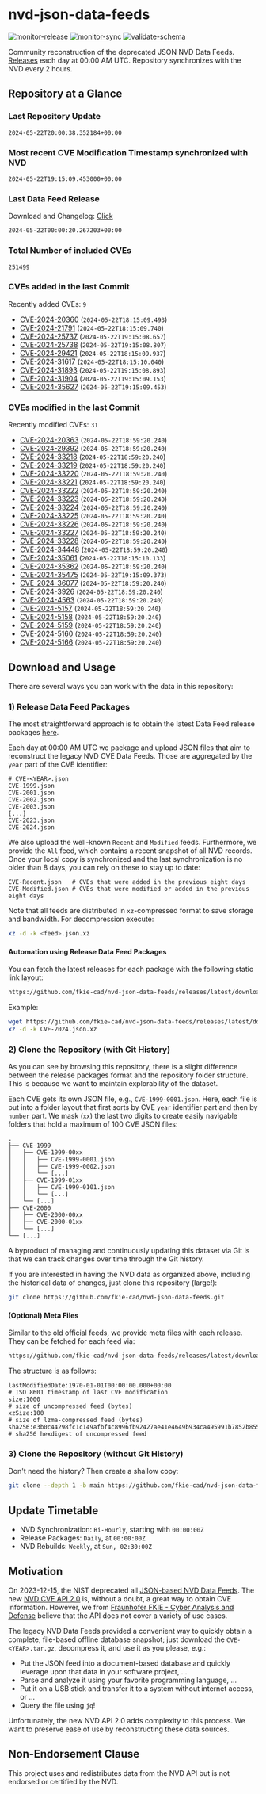 # nvd-json-data-feeds

[![monitor-release](https://github.com/fkie-cad/nvd-json-data-feeds/actions/workflows/monitor_release.yml/badge.svg)](https://github.com/fkie-cad/nvd-json-data-feeds/actions/workflows/monitor_release.yml)
[![monitor-sync](https://github.com/fkie-cad/nvd-json-data-feeds/actions/workflows/monitor_sync.yml/badge.svg)](https://github.com/fkie-cad/nvd-json-data-feeds/actions/workflows/monitor_sync.yml)
[![validate-schema](https://github.com/fkie-cad/nvd-json-data-feeds/actions/workflows/validate_schema.yml/badge.svg)](https://github.com/fkie-cad/nvd-json-data-feeds/actions/workflows/validate_schema.yml)

Community reconstruction of the deprecated JSON NVD Data Feeds.
[Releases](https://github.com/fkie-cad/nvd-json-data-feeds/releases/latest) each day at 00:00 AM UTC.
Repository synchronizes with the NVD every 2 hours.

## Repository at a Glance

### Last Repository Update

```plain
2024-05-22T20:00:38.352184+00:00
```

### Most recent CVE Modification Timestamp synchronized with NVD

```plain
2024-05-22T19:15:09.453000+00:00
```

### Last Data Feed Release

Download and Changelog: [Click](https://github.com/fkie-cad/nvd-json-data-feeds/releases/latest)

```plain
2024-05-22T00:00:20.267203+00:00
```

### Total Number of included CVEs

```plain
251499
```

### CVEs added in the last Commit

Recently added CVEs: `9`

- [CVE-2024-20360](CVE-2024/CVE-2024-203xx/CVE-2024-20360.json) (`2024-05-22T18:15:09.493`)
- [CVE-2024-21791](CVE-2024/CVE-2024-217xx/CVE-2024-21791.json) (`2024-05-22T18:15:09.740`)
- [CVE-2024-25737](CVE-2024/CVE-2024-257xx/CVE-2024-25737.json) (`2024-05-22T19:15:08.657`)
- [CVE-2024-25738](CVE-2024/CVE-2024-257xx/CVE-2024-25738.json) (`2024-05-22T19:15:08.807`)
- [CVE-2024-29421](CVE-2024/CVE-2024-294xx/CVE-2024-29421.json) (`2024-05-22T18:15:09.937`)
- [CVE-2024-31617](CVE-2024/CVE-2024-316xx/CVE-2024-31617.json) (`2024-05-22T18:15:10.040`)
- [CVE-2024-31893](CVE-2024/CVE-2024-318xx/CVE-2024-31893.json) (`2024-05-22T19:15:08.893`)
- [CVE-2024-31904](CVE-2024/CVE-2024-319xx/CVE-2024-31904.json) (`2024-05-22T19:15:09.153`)
- [CVE-2024-35627](CVE-2024/CVE-2024-356xx/CVE-2024-35627.json) (`2024-05-22T19:15:09.453`)


### CVEs modified in the last Commit

Recently modified CVEs: `31`

- [CVE-2024-20363](CVE-2024/CVE-2024-203xx/CVE-2024-20363.json) (`2024-05-22T18:59:20.240`)
- [CVE-2024-29392](CVE-2024/CVE-2024-293xx/CVE-2024-29392.json) (`2024-05-22T18:59:20.240`)
- [CVE-2024-33218](CVE-2024/CVE-2024-332xx/CVE-2024-33218.json) (`2024-05-22T18:59:20.240`)
- [CVE-2024-33219](CVE-2024/CVE-2024-332xx/CVE-2024-33219.json) (`2024-05-22T18:59:20.240`)
- [CVE-2024-33220](CVE-2024/CVE-2024-332xx/CVE-2024-33220.json) (`2024-05-22T18:59:20.240`)
- [CVE-2024-33221](CVE-2024/CVE-2024-332xx/CVE-2024-33221.json) (`2024-05-22T18:59:20.240`)
- [CVE-2024-33222](CVE-2024/CVE-2024-332xx/CVE-2024-33222.json) (`2024-05-22T18:59:20.240`)
- [CVE-2024-33223](CVE-2024/CVE-2024-332xx/CVE-2024-33223.json) (`2024-05-22T18:59:20.240`)
- [CVE-2024-33224](CVE-2024/CVE-2024-332xx/CVE-2024-33224.json) (`2024-05-22T18:59:20.240`)
- [CVE-2024-33225](CVE-2024/CVE-2024-332xx/CVE-2024-33225.json) (`2024-05-22T18:59:20.240`)
- [CVE-2024-33226](CVE-2024/CVE-2024-332xx/CVE-2024-33226.json) (`2024-05-22T18:59:20.240`)
- [CVE-2024-33227](CVE-2024/CVE-2024-332xx/CVE-2024-33227.json) (`2024-05-22T18:59:20.240`)
- [CVE-2024-33228](CVE-2024/CVE-2024-332xx/CVE-2024-33228.json) (`2024-05-22T18:59:20.240`)
- [CVE-2024-34448](CVE-2024/CVE-2024-344xx/CVE-2024-34448.json) (`2024-05-22T18:59:20.240`)
- [CVE-2024-35061](CVE-2024/CVE-2024-350xx/CVE-2024-35061.json) (`2024-05-22T18:15:10.133`)
- [CVE-2024-35362](CVE-2024/CVE-2024-353xx/CVE-2024-35362.json) (`2024-05-22T18:59:20.240`)
- [CVE-2024-35475](CVE-2024/CVE-2024-354xx/CVE-2024-35475.json) (`2024-05-22T19:15:09.373`)
- [CVE-2024-36077](CVE-2024/CVE-2024-360xx/CVE-2024-36077.json) (`2024-05-22T18:59:20.240`)
- [CVE-2024-3926](CVE-2024/CVE-2024-39xx/CVE-2024-3926.json) (`2024-05-22T18:59:20.240`)
- [CVE-2024-4563](CVE-2024/CVE-2024-45xx/CVE-2024-4563.json) (`2024-05-22T18:59:20.240`)
- [CVE-2024-5157](CVE-2024/CVE-2024-51xx/CVE-2024-5157.json) (`2024-05-22T18:59:20.240`)
- [CVE-2024-5158](CVE-2024/CVE-2024-51xx/CVE-2024-5158.json) (`2024-05-22T18:59:20.240`)
- [CVE-2024-5159](CVE-2024/CVE-2024-51xx/CVE-2024-5159.json) (`2024-05-22T18:59:20.240`)
- [CVE-2024-5160](CVE-2024/CVE-2024-51xx/CVE-2024-5160.json) (`2024-05-22T18:59:20.240`)
- [CVE-2024-5166](CVE-2024/CVE-2024-51xx/CVE-2024-5166.json) (`2024-05-22T18:59:20.240`)


## Download and Usage

There are several ways you can work with the data in this repository:

### 1) Release Data Feed Packages

The most straightforward approach is to obtain the latest Data Feed release packages [here](https://github.com/fkie-cad/nvd-json-data-feeds/releases/latest).

Each day at 00:00 AM UTC we package and upload JSON files that aim to reconstruct the legacy NVD CVE Data Feeds.
Those are aggregated by the `year` part of the CVE identifier:

```
# CVE-<YEAR>.json
CVE-1999.json
CVE-2001.json
CVE-2002.json
CVE-2003.json
[...]
CVE-2023.json
CVE-2024.json
```

We also upload the well-known `Recent` and `Modified` feeds.
Furthermore, we provide the `All` feed, which contains a recent snapshot of all NVD records.
Once your local copy is synchronized and the last synchronization is no older than 8 days, you can rely on these to stay up to date:

```plain
CVE-Recent.json   # CVEs that were added in the previous eight days
CVE-Modified.json # CVEs that were modified or added in the previous eight days
```

Note that all feeds are distributed in `xz`-compressed format to save storage and bandwidth.
For decompression execute:

```sh
xz -d -k <feed>.json.xz
```

#### Automation using Release Data Feed Packages

You can fetch the latest releases for each package with the following static link layout:

```sh
https://github.com/fkie-cad/nvd-json-data-feeds/releases/latest/download/CVE-<YEAR>.json.xz
```

Example:

```sh
wget https://github.com/fkie-cad/nvd-json-data-feeds/releases/latest/download/CVE-2024.json.xz
xz -d -k CVE-2024.json.xz
```

### 2) Clone the Repository (with Git History)

As you can see by browsing this repository, there is a slight difference between the release packages format and the repository folder structure.
This is because we want to maintain explorability of the dataset.

Each CVE gets its own JSON file, e.g., `CVE-1999-0001.json`.
Here, each file is put into a folder layout that first sorts by CVE `year` identifier part and then by `number` part.
We mask (`xx`) the last two digits to create easily navigable folders that hold a maximum of 100 CVE JSON files:

```plain
.
├── CVE-1999
│   ├── CVE-1999-00xx
│   │   ├── CVE-1999-0001.json
│   │   ├── CVE-1999-0002.json
│   │   └── [...]
│   ├── CVE-1999-01xx
│   │   ├── CVE-1999-0101.json
│   │   └── [...]
│   └── [...]
├── CVE-2000
│   ├── CVE-2000-00xx
│   ├── CVE-2000-01xx
│   └── [...]
└── [...]
```

A byproduct of managing and continuously updating this dataset via Git is that we can track changes over time through the Git history.

If you are interested in having the NVD data as organized above, including the historical data of changes, just clone this repository (large!):

```sh
git clone https://github.com/fkie-cad/nvd-json-data-feeds.git
```

#### (Optional) Meta Files

Similar to the old official feeds, we provide meta files with each release. They can be fetched for each feed via:

```sh
https://github.com/fkie-cad/nvd-json-data-feeds/releases/latest/download/CVE-<YEAR>.meta
```

The structure is as follows:

```plain
lastModifiedDate:1970-01-01T00:00:00.000+00:00                          # ISO 8601 timestamp of last CVE modification
size:1000                                                               # size of uncompressed feed (bytes)
xzSize:100                                                              # size of lzma-compressed feed (bytes)
sha256:e3b0c44298fc1c149afbf4c8996fb92427ae41e4649b934ca495991b7852b855 # sha256 hexdigest of uncompressed feed
```

### 3) Clone the Repository (without Git History)

Don't need the history? Then create a shallow copy:

```sh
git clone --depth 1 -b main https://github.com/fkie-cad/nvd-json-data-feeds.git
```


## Update Timetable

* NVD Synchronization: `Bi-Hourly`, starting with `00:00:00Z`
* Release Packages: `Daily`, at `00:00:00Z`
* NVD Rebuilds: `Weekly`, at `Sun, 02:30:00Z`


## Motivation

On 2023-12-15, the NIST deprecated all [JSON-based NVD Data Feeds](https://nvd.nist.gov/vuln/data-feeds#divRetirementBanner-1).
The new [NVD CVE API 2.0](https://nvd.nist.gov/developers/vulnerabilities) is, without a doubt, a great way to obtain CVE information.
However, we from [Fraunhofer FKIE - Cyber Analysis and Defense](https://www.fkie.fraunhofer.de/en/departments/cad.html) believe that the API does not cover a variety of use cases.

The legacy NVD Data Feeds provided a convenient way to quickly obtain a complete, file-based offline database snapshot; just download the `CVE-<YEAR>.tar.gz`, decompress it, and use it as you please, e.g.:

- Put the JSON feed into a document-based database and quickly leverage upon that data in your software project, ...
- Parse and analyze it using your favorite programming language, ...
- Put it on a USB stick and transfer it to a system without internet access, or ...
- Query the file using `jq`!

Unfortunately, the new NVD API 2.0 adds complexity to this process.
We want to preserve ease of use by reconstructing these data sources.

## Non-Endorsement Clause

This project uses and redistributes data from the NVD API but is not endorsed or certified by the NVD.